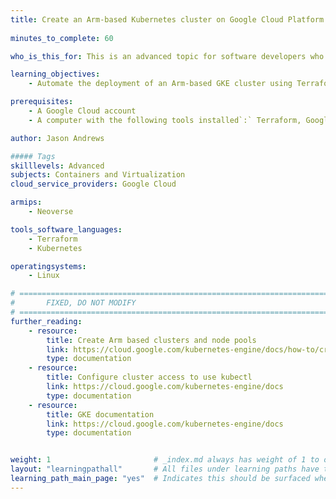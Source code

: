 ```yaml
---
title: Create an Arm-based Kubernetes cluster on Google Cloud Platform (GCP)
 
minutes_to_complete: 60   

who_is_this_for: This is an advanced topic for software developers who want to deploy an Arm-based Kubernetes cluster using Google Kubernetes Engine (GKE).

learning_objectives:
    - Automate the deployment of an Arm-based GKE cluster using Terraform

prerequisites:
    - A Google Cloud account
    - A computer with the following tools installed`:` Terraform, Google Cloud CLI (gcloud), Kubernetes CLI (kubectl)

author: Jason Andrews

##### Tags
skilllevels: Advanced
subjects: Containers and Virtualization
cloud_service_providers: Google Cloud

armips:
    - Neoverse

tools_software_languages:
    - Terraform
    - Kubernetes

operatingsystems:
    - Linux

# ================================================================================
#       FIXED, DO NOT MODIFY
# ================================================================================
further_reading:
    - resource:
        title: Create Arm based clusters and node pools 
        link: https://cloud.google.com/kubernetes-engine/docs/how-to/create-arm-clusters-nodes
        type: documentation
    - resource:
        title: Configure cluster access to use kubectl
        link: https://cloud.google.com/kubernetes-engine/docs
        type: documentation
    - resource:
        title: GKE documentation
        link: https://cloud.google.com/kubernetes-engine/docs
        type: documentation


weight: 1                       # _index.md always has weight of 1 to order correctly
layout: "learningpathall"       # All files under learning paths have this same wrapper
learning_path_main_page: "yes"  # Indicates this should be surfaced when looking for related content. Only set for _index.md of learning path content.
---
```



